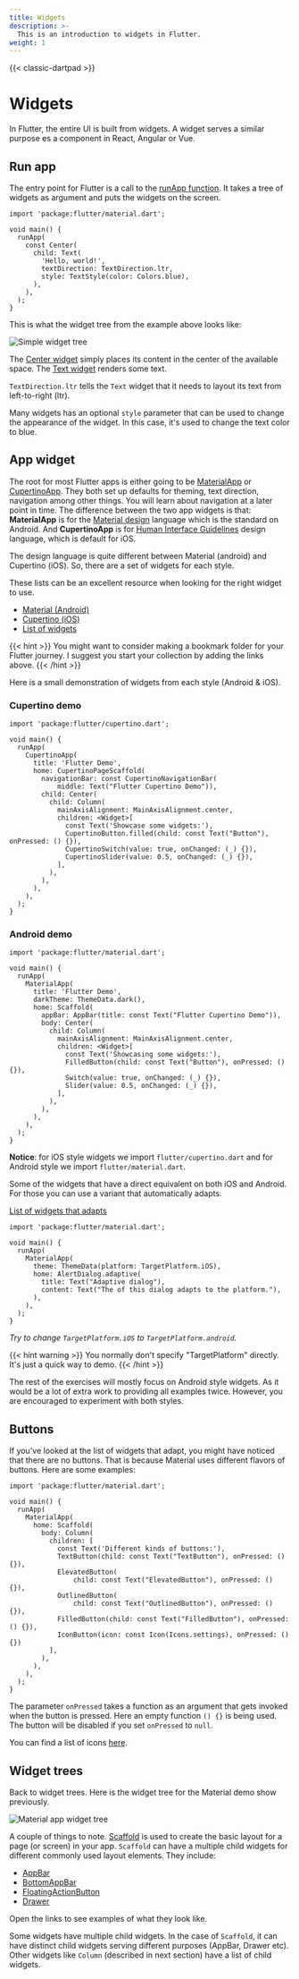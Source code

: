 ```yaml
---
title: Widgets
description: >-
  This is an introduction to widgets in Flutter.
weight: 1
---
```


{{< classic-dartpad >}}

# Widgets

In Flutter, the entire UI is built from widgets.
A widget serves a similar purpose es a component in React, Angular or Vue.

## Run app

The entry point for Flutter is a call to the [runApp function](https://api.flutter.dev/flutter/widgets/runApp.html).
It takes a tree of widgets as argument and puts the widgets on the screen.

```run-dartpad:theme-dark:mode-flutter:run-false:width-100%:height-340px:split-60
import 'package:flutter/material.dart';

void main() {
  runApp(
    const Center(
      child: Text(
        'Hello, world!',
        textDirection: TextDirection.ltr,
        style: TextStyle(color: Colors.blue),
      ),
    ),
  );
}
```

This is what the widget tree from the example above looks like:

![Simple widget tree](images/simple_app.drawio.svg "Widget tree from the example above")

The [Center widget](https://api.flutter.dev/flutter/widgets/Center-class.html)
simply places its content in the center of the available space.
The [Text widget](https://api.flutter.dev/flutter/widgets/Text-class.html) renders some text.

`TextDirection.ltr` tells the `Text` widget that it needs to layout its text
from left-to-right (ltr).

Many widgets has an optional `style` parameter that can be used to change the
appearance of the widget.
In this case, it's used to change the text color to blue.

## App widget

The root for most Flutter apps is either going to be [MaterialApp](https://api.flutter.dev/flutter/material/MaterialApp-class.html) or [CupertinoApp](https://api.flutter.dev/flutter/cupertino/CupertinoApp-class.html).
They both set up defaults for theming, text direction, navigation among other things.
You will learn about navigation at a later point in time.
The difference between the two app widgets is that: **MaterialApp** is for the
[Material design](https://m3.material.io/) language which is the standard on
Android.
And **CupertinoApp** is for [Human Interface
Guidelines](https://developer.apple.com/design/human-interface-guidelines/)
design language, which is default for iOS.

The design language is quite different between Material (android) and Cupertino
(iOS).
So, there are a set of widgets for each style.

These lists can be an excellent resource when looking for the right widget to
use.

- [Material (Android)](https://docs.flutter.dev/ui/widgets/material)
- [Cupertino (iOS)](https://docs.flutter.dev/ui/widgets/cupertino)
- [List of widgets](https://docs.flutter.dev/reference/widgets)

{{< hint >}}
You might want to consider making a bookmark folder for your Flutter journey.
I suggest you start your collection by adding the links above.
{{< /hint >}}

Here is a small demonstration of widgets from each style (Android &
iOS).

### Cupertino demo

```run-dartpad:theme-dark:mode-flutter:run-false:width-100%:height-600px
import 'package:flutter/cupertino.dart';

void main() {
  runApp(
    CupertinoApp(
      title: 'Flutter Demo',
      home: CupertinoPageScaffold(
        navigationBar: const CupertinoNavigationBar(
            middle: Text("Flutter Cupertino Demo")),
        child: Center(
          child: Column(
            mainAxisAlignment: MainAxisAlignment.center,
            children: <Widget>[
              const Text('Showcase some widgets:'),
              CupertinoButton.filled(child: const Text("Button"), onPressed: () {}),
              CupertinoSwitch(value: true, onChanged: (_) {}),
              CupertinoSlider(value: 0.5, onChanged: (_) {}),
            ],
          ),
        ),
      ),
    ),
  );
}
```

### Android demo

```run-dartpad:theme-dark:mode-flutter:run-false:width-100%:height-600px
import 'package:flutter/material.dart';

void main() {
  runApp(
    MaterialApp(
      title: 'Flutter Demo',
      darkTheme: ThemeData.dark(),
      home: Scaffold(
        appBar: AppBar(title: const Text("Flutter Cupertino Demo")),
        body: Center(
          child: Column(
            mainAxisAlignment: MainAxisAlignment.center,
            children: <Widget>[
              const Text('Showcasing some widgets:'),
              FilledButton(child: const Text("Button"), onPressed: () {}),
              Switch(value: true, onChanged: (_) {}),
              Slider(value: 0.5, onChanged: (_) {}),
            ],
          ),
        ),
      ),
    ),
  );
}
```

**Notice**: for iOS style widgets we import `flutter/cupertino.dart` and for
Android style we import `flutter/material.dart`.

Some of the widgets that have a direct equivalent on both iOS and Android.
For those you can use a variant that automatically adapts.

[List of widgets that adapts](https://docs.flutter.dev/platform-integration/platform-adaptations#widgets-with-adaptive-constructors)

```run-dartpad:theme-dark:mode-flutter:run-false:width-100%:height-380px
import 'package:flutter/material.dart';

void main() {
  runApp(
    MaterialApp(
      theme: ThemeData(platform: TargetPlatform.iOS),
      home: AlertDialog.adaptive(
        title: Text("Adaptive dialog"),
        content: Text("The of this dialog adapts to the platform."),
      ),
    ),
  );
}
```

_Try to change `TargetPlatform.iOS` to `TargetPlatform.android`._

{{< hint warning >}}
You normally don't specify "TargetPlatform" directly.
It's just a quick way to demo.
{{< /hint >}}


The rest of the exercises will mostly focus on Android style widgets.
As it would be a lot of extra work to providing all examples twice.
However, you are encouraged to experiment with both styles.

## Buttons

If you've looked at the list of widgets that adapt, you might have noticed that
there are no buttons.
That is because Material uses different flavors of buttons.
Here are some examples:

```run-dartpad:theme-dark:mode-flutter:run-false:width-100%:height-500px:split-70
import 'package:flutter/material.dart';

void main() {
  runApp(
    MaterialApp(
      home: Scaffold(
        body: Column(
          children: [
            const Text('Different kinds of buttons:'),
            TextButton(child: const Text("TextButton"), onPressed: () {}),
            ElevatedButton(
                child: const Text("ElevatedButton"), onPressed: () {}),
            OutlinedButton(
                child: const Text("OutlinedButton"), onPressed: () {}),
            FilledButton(child: const Text("FilledButton"), onPressed: () {}),
            IconButton(icon: const Icon(Icons.settings), onPressed: () {})
          ],
        ),
      ),
    ),
  );
}
```

The parameter `onPressed` takes a function as an argument that gets invoked
when the button is pressed.
Here an empty function `() {}` is being used.
The button will be disabled if you set `onPressed` to `null`.

You can find a list of icons [here](https://fonts.google.com/icons?icon.platform=flutter).

## Widget trees

Back to widget trees.
Here is the widget tree for the Material demo show previously.

![Material app widget tree](images/material_demo.drawio.svg "Widget tree for Material demo")

A couple of things to note.
[Scaffold](https://api.flutter.dev/flutter/material/Scaffold-class.html) is
used to create the basic layout for a page (or screen) in your app.
`Scaffold` can have a multiple child widgets for different commonly used layout elements.
They include:

- [AppBar](https://api.flutter.dev/flutter/material/AppBar-class.html)
- [BottomAppBar](https://api.flutter.dev/flutter/material/BottomAppBar-class.html)
- [FloatingActionButton](https://api.flutter.dev/flutter/material/FloatingActionButton-class.html)
- [Drawer](https://api.flutter.dev/flutter/material/Drawer-class.html)

Open the links to see examples of what they look like.

Some widgets have multiple child widgets.
In the case of `Scaffold`, it can have distinct child widgets serving different
purposes (AppBar, Drawer etc).
Other widgets like `Column` (described in next section) have a list of child
widgets.
